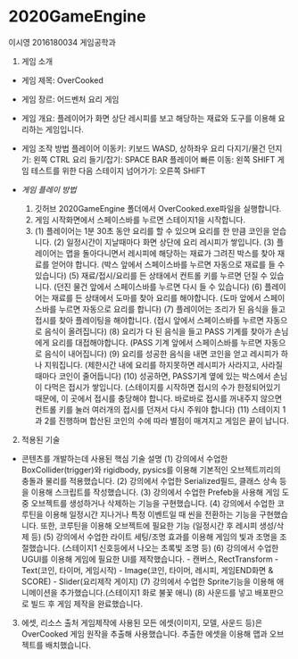 # 2020GameEngine

이시영 2016180034 게임공학과

1. 게임 소개
- 게임 제목: OverCooked
- 게임 장르: 어드벤처 요리 게임
- 게임 개요: 플레이어가 화면 상단 레시피를 보고 
           해당하는 재료와 도구를 이용해 요리하는 게임입니다.
           
- 게임 조작 방법
  플레이어 이동키: 키보드 WASD, 상하좌우
  요리 다지기/물건 던지기: 왼쪽 CTRL
  요리 들기/잡기: SPACE BAR
  플레이어 빠른 이동: 왼쪽 SHIFT
  게임 테스트를 위한 다음 스테이지 넘어가기: 오른쪽 SHIFT
  
- *게임 플레이 방법*
  1. 깃허브 2020GameEngine 폴더에서 OverCooked.exe파일을 실행합니다.
  2. 게임 시작화면에서 스페이스바를 누르면 스테이지1을 시작합니다.
  3. (1) 플레이어는 1분 30초 동안 요리를 할 수 있으며 요리를 한 만큼 코인을 얻습니다.
     (2) 일정시간이 지날때마다 화면 상단에 요리 레시피가 쌓입니다. 
     (3) 플레이어는 맵을 돌아다니면서 레시피에 해당하는 재료가 그려진 박스를 찾아 재료를 얻어야 합니다.
         (박스 앞에서 스페이스바를 누르면 자동으로 재료를 들 수 있습니다)
     (5) 재료/접시/요리를 든 상태에서 컨트롤 키를 누르면 던질 수 있습니다.
         (던진 물건 앞에서 스페이스바를 누르면 다시 들 수 있습니다)
     (6) 플레이어는 재료를 든 상태에서 도마를 찾아 요리를 해야합니다.
         (도마 앞에서 스페이스바를 누르면 자동으로 요리를 합니다)
     (7) 플레이어는 조리가 된 음식을 들고 접시를 찾아 플레이팅을 해야합니다.
         (접시 앞에서 스페이스바를 누르면 자동으로 음식이 올려집니다)
     (8) 요리가 다 된 음식을 들고 PASS 기계를 찾아가 손님에게 요리를 대접해야합니다.
         (PASS 기계 앞에서 스페이스바를 누르면 자동으로 음식이 내어집니다)
     (9) 요리를 성공한 음식을 내면 코인을 얻고 레시피가 하나 지워집니다.
         (제한시간 내에 요리를 하지못하면 레시피가 사라지고, 사라질때마다 코인이 줄어듭니다)
     (10) 성공하면, PASS기계 옆에 있는 박스에서 손님이 다먹은 접시가 쌓입니다.
         (스테이지를 시작하면 접시의 수가 한정되어있기 때문에, 이 곳에서 접시를 충당해야 합니다.
          바로바로 접시를 꺼내주지 않으면 컨트롤 키를 눌러 여러개의 접시를 던져서 다시 주워야 합니다)
     (11) 스테이지 1과 2를 진행하며 합산된 코인의 수에 따라 별점이 매겨지고 게임은 끝이 납니다.

2. 적용된 기술
- 콘텐츠를 개발하는데 사용된 핵심 기술 설명
  (1) 강의에서 수업한 BoxCollider(trigger)와 rigidbody, pysics를 이용해 
      기본적인 오브젝트끼리의 충돌과 물리를 적용했습니다.
  (2) 강의에서 수업한 Serialized필드, 클래스 상속 등을 이용해 스크립트를 작성했습니다.
  (3) 강의에서 수업한 Prefeb을 사용해 게임 도중 오브젝트를 생성하거나 삭제하는 기능을 구현했습니다.
  (4) 강의에서 수업한 코루틴을 이용해 일정시간 지나거나 특정 이벤트일 때 
      씬을 전환하는 기능을 구현했습니다. 또한, 코루틴을 이용해 오브젝트에 필요한 기능
      (일정시간 후 레시피 생성/삭제 등)
  (5) 강의에서 수업한 라이트 세팅/조명 효과를 이용해 게임의 빛과 조명을 조절했습니다.
      (스테이지1 신호등에서 나오는 초록빛 조명 등)
  (6) 강의에서 수업한 UGUI를 이용해 게임에 필요한 UI를 제작했습니다.
      - 캔버스, RectTransform
      - Text(코인, 타이머, 게임시작)
      - Image(코인, 타이머, 레시피, 게임END화면 & SCORE)
      - Slider(요리제작 게이지)
  (7) 강의에서 수업한 Sprite기능을 이용해 애니메이션을 추가했습니다.(스테이지1 화로 불꽃 애니)
  (8) 사운드를 넣고 배포판으로 빌드 후 게임 제작을 완료했습니다.
      
3. 에셋, 리소스 출처
게임제작에 사용된 모든 에셋(이미지, 모델, 사운드 등)은 OverCooked 게임 원작을 추출해 사용했습니다. 
추출한 에셋을 이용해 맵과 오브젝트를 배치했습니다.

